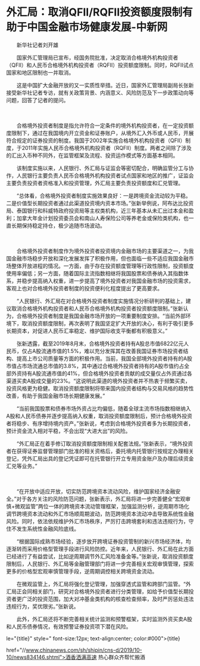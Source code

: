 # 外汇局：取消QFII/RQFII投资额度限制有助于中国金融市场健康发展-中新网

　　新华社记者刘开雄

　　国家外汇管理局已宣布，经国务院批准，决定取消合格境外机构投资者（QFII）和人民币合格境外机构投资者（RQFII）投资额度限制。同时，RQFII试点国家和地区限制也一并取消。

　　这是中国扩大金融开放的又一实质性举措。近日，国家外汇管理局副局长张新接受新华社记者专访，就有关政策背景、内涵意义、风险防范及下一步政策动向等问题，回答了记者的提问。

　　

　　合格境外投资者制度是指允许符合一定条件的境外机构投资者，在一定投资额度限制下，通过在我国境内开立资金和证券账户，从境外汇入外币或人民币，开展符合规定的证券投资的制度。我国于2002年实施合格境外机构投资者（QFII）制度，于2011年实施人民币合格境外机构投资者（RQFII）制度。两者之间除了涉及的汇出入币种不同外，在监管框架及流程、投资运作模式等方面基本相同。

　　该制度实施以来，人民银行、外汇局与证监会等密切配合，明确监管分工与协作，人民银行主要负责人民币合格境外机构投资者试点国家和地区的推广，证监会主要负责投资者资格准入和投资管理，外汇局主要负责投资额度和汇兑管理。

　　“总体看，合格境外投资者制度实施效果良好：一是跨境资金流动较为平稳。二是价值型长期投资者通过此渠道投资境内资本市场。”张新举例说，阿布达比投资局、泰国银行和科威特政府投资局等主权类机构，近三年基本从未汇出过本金和盈利；加拿大年金计划投资委员会和南山人寿保险公司等养老金或保险类机构，也一直长期保持稳定持仓，极少追随市场波动。

　　

　　合格境外投资者制度作为境外投资者投资境内金融市场的主要渠道之一，为我国金融市场稳步开放和深化发展发挥了积极作用，但也面临一些不适应我国金融市场整体开放进程的情况。一方面，由于存在投资额度管理等行政性限制，投资额度使用率偏低；另一方面，随着国际主流指数相继将我国股票和债券纳入其指数体系，并稳步提高纳入权重，进一步提高了境外投资者对我国金融市场的投资需求，客观上也对合格境外投资者制度的投资便利化程度提出了更高要求。

　　“人民银行、外汇局在对合格境外投资者制度实施情况分析研判的基础上，建议取消合格境外机构投资者和人民币合格境外机构投资者投资额度限制。”张新认为，合格境外投资者制度是我国金融市场开放的一项重要制度安排。“当前外部环境下，取消投资额度限制，再次表明了我国坚定扩大开放的决心，有利于吸引更多长期资本，对促进人民币汇率稳定、维护国际收支平衡都有积极意义。”

　　张新透露，截至2019年8月末，合格境外投资者持有A股总市值6822亿元人民币，仅占A股流通市值的1.5%，难以充分发挥其在改善我国证券市场投资者结构、提高上市公司质量等方面的积极作用。当前，我国全部境外投资者持有的A股市值占市场流通总市值的3.8%，其中通过合格境外投资者持有的A股市值约占全部外资持有A股流通市值的41%，但合格境外投资者贡献的成交量仅占外资通过各渠道买卖A股成交量的23%。“这说明此渠道的境外投资者并不热衷于频繁买卖，投资风格更为稳健。取消投资额度限制将带来国内投资者结构与交易风格的趋势性改善，有助于我国金融市场长期健康发展。”

　　“当前我国股票和债券市场外资占比均偏低，随着全球主流市场指数相继纳入A股和人民币债券并逐步提高纳入权重，取消投资额度限制后，预计合格境外投资者将稳步、有序增持境内资产。”张新说，考虑到合格境外投资者多为长期投资者，预计资金流入相对平稳，不会出现“大进大出”的风险。

　　“外汇局正在着手修订取消投资额度限制相关配套法规。”张新表示，“境外投资者在获得证券监督管理部门批准的相关资格后，委托境内托管银行按规定办理相关登记，凭外汇局出具的登记凭证即可在托管银行开立专用资金账户及办理后续资金汇兑等业务。”

　　

　　“在开放中适应开放，切实防范跨境资本流动风险，维护国家经济金融安全。”对于各方关注的风险防范问题，张新表示，外汇局将进一步完善健全“宏观审慎+微观监管”两位一体的跨境资本流动管理框架，加强监测分析，逆周期市场化调节跨境资本流动和外汇市场顺周期波动，防范跨境资本流动冲击导致系统性金融风险。同时，依法依规维护外汇市场秩序，严厉打击跨境套利和违法违规行为，守住不发生系统性金融风险底线。

　　“根据国际成熟市场经验，逐步放开跨境证券投资管制的新兴市场经济体，均逐渐转而采用价格型管理手段进行风险防控。近年来，人民银行、外汇局在此方面已经进行了有益尝试，比如逆周期调节外汇风险准备金等。”张新说，取消投资额度限制后，人民银行、外汇局等金融管理部门将进一步完善相关宏观审慎管理，探索更多的价格型宏观审慎管理手段，逆周期调控相关跨境资金流动。

　　在微观监管上，外汇局将强化登记管理，加强穿透式监管和跨部门监管。“外汇局正会同相关部门，研究对合格境外投资者进行分类管理，如给予价值型长期投资者更广泛的投资范围，加大对冲基金类机构的核查检查频率，及时严厉惩处违法违规行为，奖优限劣。”张新说。

　　此外，外汇局还将不断完善相关统计监测和预警框架，实时监测外资买卖A股和人民币债券情况，有效预警证券投资项下潜在风险。

le="{title}" style=" font-size:12px; text-align:center; color:#000">{title}

href="//www.chinanews.com/sh/shipin/cns-d/2019/10-10/news834146.shtml">酒香洒满高速 热心群众齐帮忙搬酒
